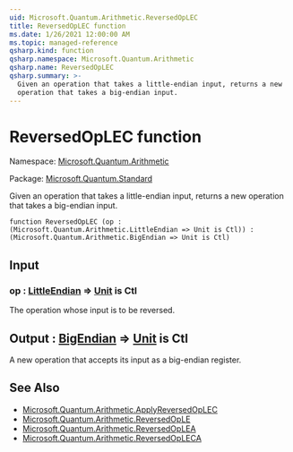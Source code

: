 ```yaml
---
uid: Microsoft.Quantum.Arithmetic.ReversedOpLEC
title: ReversedOpLEC function
ms.date: 1/26/2021 12:00:00 AM
ms.topic: managed-reference
qsharp.kind: function
qsharp.namespace: Microsoft.Quantum.Arithmetic
qsharp.name: ReversedOpLEC
qsharp.summary: >-
  Given an operation that takes a little-endian input, returns a new
  operation that takes a big-endian input.
---
```


# ReversedOpLEC function

Namespace: [Microsoft.Quantum.Arithmetic](xref:Microsoft.Quantum.Arithmetic)

Package: [Microsoft.Quantum.Standard](https://nuget.org/packages/Microsoft.Quantum.Standard)


Given an operation that takes a little-endian input, returns a newoperation that takes a big-endian input.

```qsharp
function ReversedOpLEC (op : (Microsoft.Quantum.Arithmetic.LittleEndian => Unit is Ctl)) : (Microsoft.Quantum.Arithmetic.BigEndian => Unit is Ctl)
```


## Input

### op : [LittleEndian](xref:Microsoft.Quantum.Arithmetic.LittleEndian) => [Unit](xref:microsoft.quantum.lang-ref.unit)  is Ctl

The operation whose input is to be reversed.



## Output : [BigEndian](xref:Microsoft.Quantum.Arithmetic.BigEndian) => [Unit](xref:microsoft.quantum.lang-ref.unit)  is Ctl

A new operation that accepts its input as a big-endian register.

## See Also

- [Microsoft.Quantum.Arithmetic.ApplyReversedOpLEC](xref:Microsoft.Quantum.Arithmetic.ApplyReversedOpLEC)
- [Microsoft.Quantum.Arithmetic.ReversedOpLE](xref:Microsoft.Quantum.Arithmetic.ReversedOpLE)
- [Microsoft.Quantum.Arithmetic.ReversedOpLEA](xref:Microsoft.Quantum.Arithmetic.ReversedOpLEA)
- [Microsoft.Quantum.Arithmetic.ReversedOpLECA](xref:Microsoft.Quantum.Arithmetic.ReversedOpLECA)